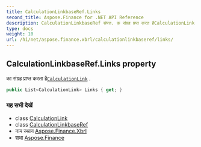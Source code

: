 ```yaml
---
title: CalculationLinkbaseRef.Links
second_title: Aspose.Finance for .NET API Reference
description: CalculationLinkbaseRef संपत्त. क संग्रह प्रप्त करत हैCalculationLink .
type: docs
weight: 10
url: /hi/net/aspose.finance.xbrl/calculationlinkbaseref/links/
---
```

## CalculationLinkbaseRef.Links property

का संग्रह प्राप्त करता है[`CalculationLink`](../../calculationlink/) .

```csharp
public List<CalculationLink> Links { get; }
```

### यह सभी देखें

* class [CalculationLink](../../calculationlink/)
* class [CalculationLinkbaseRef](../)
* नाम स्थान [Aspose.Finance.Xbrl](../../calculationlinkbaseref/)
* सभा [Aspose.Finance](../../../)


